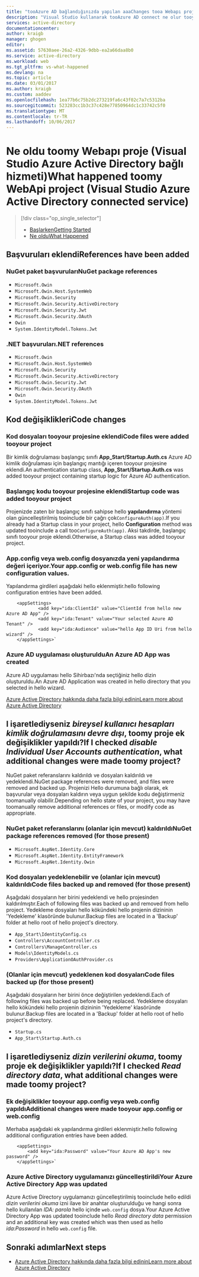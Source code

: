 ```yaml
---
title: "tooAzure AD bağlandığınızda yapılan aaaChanges tooa Webapı proje | Microsoft Docs"
description: "Visual Studio kullanarak tooAzure AD connect ne olur tooyour Webapı proje açıklar"
services: active-directory
documentationcenter: 
author: kraigb
manager: ghogen
editor: 
ms.assetid: 57630aee-26a2-4326-9dbb-ea2a66daa8b0
ms.service: active-directory
ms.workload: web
ms.tgt_pltfrm: vs-what-happened
ms.devlang: na
ms.topic: article
ms.date: 03/01/2017
ms.author: kraigb
ms.custom: aaddev
ms.openlocfilehash: 1ea77b6c75b2dc273219fa6c43f02c7a7c5312ba
ms.sourcegitcommit: 523283cc1b3c37c428e77850964dc1c33742c5f0
ms.translationtype: MT
ms.contentlocale: tr-TR
ms.lasthandoff: 10/06/2017
---
```

# <a name="what-happened-toomy-webapi-project-visual-studio-azure-active-directory-connected-service"></a><span data-ttu-id="3d11c-103">Ne oldu toomy Webapı proje (Visual Studio Azure Active Directory bağlı hizmeti)</span><span class="sxs-lookup"><span data-stu-id="3d11c-103">What happened toomy WebApi project (Visual Studio Azure Active Directory connected service)</span></span>
> [!div class="op_single_selector"]
> * [<span data-ttu-id="3d11c-104">Başlarken</span><span class="sxs-lookup"><span data-stu-id="3d11c-104">Getting Started</span></span>](vs-active-directory-webapi-getting-started.md)
> * [<span data-ttu-id="3d11c-105">Ne oldu</span><span class="sxs-lookup"><span data-stu-id="3d11c-105">What Happened</span></span>](vs-active-directory-webapi-what-happened.md)
> 
> 

## <a name="references-have-been-added"></a><span data-ttu-id="3d11c-106">Başvuruları eklendi</span><span class="sxs-lookup"><span data-stu-id="3d11c-106">References have been added</span></span>
### <a name="nuget-package-references"></a><span data-ttu-id="3d11c-107">NuGet paket başvuruları</span><span class="sxs-lookup"><span data-stu-id="3d11c-107">NuGet package references</span></span>
* `Microsoft.Owin`
* `Microsoft.Owin.Host.SystemWeb`
* `Microsoft.Owin.Security`
* `Microsoft.Owin.Security.ActiveDirectory`
* `Microsoft.Owin.Security.Jwt`
* `Microsoft.Owin.Security.OAuth`
* `Owin`
* `System.IdentityModel.Tokens.Jwt`

### <a name="net-references"></a><span data-ttu-id="3d11c-108">.NET başvuruları</span><span class="sxs-lookup"><span data-stu-id="3d11c-108">.NET references</span></span>
* `Microsoft.Owin`
* `Microsoft.Owin.Host.SystemWeb`
* `Microsoft.Owin.Security`
* `Microsoft.Owin.Security.ActiveDirectory`
* `Microsoft.Owin.Security.Jwt`
* `Microsoft.Owin.Security.OAuth`
* `Owin`
* `System.IdentityModel.Tokens.Jwt`

## <a name="code-changes"></a><span data-ttu-id="3d11c-109">Kod değişiklikleri</span><span class="sxs-lookup"><span data-stu-id="3d11c-109">Code changes</span></span>
### <a name="code-files-were-added-tooyour-project"></a><span data-ttu-id="3d11c-110">Kod dosyaları tooyour projesine eklendi</span><span class="sxs-lookup"><span data-stu-id="3d11c-110">Code files were added tooyour project</span></span>
<span data-ttu-id="3d11c-111">Bir kimlik doğrulaması başlangıç sınıfı **App_Start/Startup.Auth.cs** Azure AD kimlik doğrulaması için başlangıç mantığı içeren tooyour projesine eklendi.</span><span class="sxs-lookup"><span data-stu-id="3d11c-111">An authentication startup class, **App_Start/Startup.Auth.cs** was added tooyour project containing startup logic for Azure AD authentication.</span></span>

### <a name="startup-code-was-added-tooyour-project"></a><span data-ttu-id="3d11c-112">Başlangıç kodu tooyour projesine eklendi</span><span class="sxs-lookup"><span data-stu-id="3d11c-112">Startup code was added tooyour project</span></span>
<span data-ttu-id="3d11c-113">Projenizde zaten bir başlangıç sınıfı sahipse hello **yapılandırma** yöntemi olan güncelleştirilmiş tooinclude bir çağrı çok`ConfigureAuth(app)`.</span><span class="sxs-lookup"><span data-stu-id="3d11c-113">If you already had a Startup class in your project, hello **Configuration** method was updated tooinclude a call too`ConfigureAuth(app)`.</span></span> <span data-ttu-id="3d11c-114">Aksi takdirde, başlangıç sınıfı tooyour proje eklendi.</span><span class="sxs-lookup"><span data-stu-id="3d11c-114">Otherwise, a Startup class was added tooyour project.</span></span>

### <a name="your-appconfig-or-webconfig-file-has-new-configuration-values"></a><span data-ttu-id="3d11c-115">App.config veya web.config dosyanızda yeni yapılandırma değeri içeriyor.</span><span class="sxs-lookup"><span data-stu-id="3d11c-115">Your app.config or web.config file has new configuration values.</span></span>
<span data-ttu-id="3d11c-116">Yapılandırma girdileri aşağıdaki hello eklenmiştir.</span><span class="sxs-lookup"><span data-stu-id="3d11c-116">hello following configuration entries have been added.</span></span>

```
    <appSettings>
            <add key="ida:ClientId" value="ClientId from hello new Azure AD App" />
            <add key="ida:Tenant" value="Your selected Azure AD Tenant" />
            <add key="ida:Audience" value="hello App ID Uri from hello wizard" />
    </appSettings>`
```

### <a name="an-azure-ad-app-was-created"></a><span data-ttu-id="3d11c-117">Azure AD uygulaması oluşturuldu</span><span class="sxs-lookup"><span data-stu-id="3d11c-117">An Azure AD App was created</span></span>
<span data-ttu-id="3d11c-118">Azure AD uygulaması hello Sihirbazı'nda seçtiğiniz hello dizin oluşturuldu.</span><span class="sxs-lookup"><span data-stu-id="3d11c-118">An Azure AD Application was created in hello directory that you selected in hello wizard.</span></span>

[<span data-ttu-id="3d11c-119">Azure Active Directory hakkında daha fazla bilgi edinin</span><span class="sxs-lookup"><span data-stu-id="3d11c-119">Learn more about Azure Active Directory</span></span>](https://azure.microsoft.com/services/active-directory/)

## <a name="if-i-checked-disable-individual-user-accounts-authentication-what-additional-changes-were-made-toomy-project"></a><span data-ttu-id="3d11c-120">I işaretlediyseniz *bireysel kullanıcı hesapları kimlik doğrulamasını devre dışı*, toomy proje ek değişiklikler yapıldı?</span><span class="sxs-lookup"><span data-stu-id="3d11c-120">If I checked *disable Individual User Accounts authentication*, what additional changes were made toomy project?</span></span>
<span data-ttu-id="3d11c-121">NuGet paket referanslarını kaldırıldı ve dosyaları kaldırıldı ve yedeklendi.</span><span class="sxs-lookup"><span data-stu-id="3d11c-121">NuGet package references were removed, and files were removed and backed up.</span></span> <span data-ttu-id="3d11c-122">Projenizi Hello durumuna bağlı olarak, ek başvurular veya dosyaları kaldırın veya uygun şekilde kodu değiştirmeniz toomanually olabilir.</span><span class="sxs-lookup"><span data-stu-id="3d11c-122">Depending on hello state of your project, you may have toomanually remove additional references or files, or modify code as appropriate.</span></span>

### <a name="nuget-package-references-removed-for-those-present"></a><span data-ttu-id="3d11c-123">NuGet paket referanslarını (olanlar için mevcut) kaldırıldı</span><span class="sxs-lookup"><span data-stu-id="3d11c-123">NuGet package references removed (for those present)</span></span>
* `Microsoft.AspNet.Identity.Core`
* `Microsoft.AspNet.Identity.EntityFramework`
* `Microsoft.AspNet.Identity.Owin`

### <a name="code-files-backed-up-and-removed-for-those-present"></a><span data-ttu-id="3d11c-124">Kod dosyaları yedeklenebilir ve (olanlar için mevcut) kaldırıldı</span><span class="sxs-lookup"><span data-stu-id="3d11c-124">Code files backed up and removed (for those present)</span></span>
<span data-ttu-id="3d11c-125">Aşağıdaki dosyaların her birini yedeklendi ve hello projesinden kaldırılmıştır.</span><span class="sxs-lookup"><span data-stu-id="3d11c-125">Each of following files was backed up and removed from hello project.</span></span> <span data-ttu-id="3d11c-126">Yedekleme dosyaları hello kökündeki hello projenin dizininin 'Yedekleme' klasöründe bulunur.</span><span class="sxs-lookup"><span data-stu-id="3d11c-126">Backup files are located in a 'Backup' folder at hello root of hello project's directory.</span></span>

* `App_Start\IdentityConfig.cs`
* `Controllers\AccountController.cs`
* `Controllers\ManageController.cs`
* `Models\IdentityModels.cs`
* `Providers\ApplicationOAuthProvider.cs`

### <a name="code-files-backed-up-for-those-present"></a><span data-ttu-id="3d11c-127">(Olanlar için mevcut) yedeklenen kod dosyaları</span><span class="sxs-lookup"><span data-stu-id="3d11c-127">Code files backed up (for those present)</span></span>
<span data-ttu-id="3d11c-128">Aşağıdaki dosyaların her birini önce değiştirilen yedeklendi.</span><span class="sxs-lookup"><span data-stu-id="3d11c-128">Each of following files was backed up before being replaced.</span></span> <span data-ttu-id="3d11c-129">Yedekleme dosyaları hello kökündeki hello projenin dizininin 'Yedekleme' klasöründe bulunur.</span><span class="sxs-lookup"><span data-stu-id="3d11c-129">Backup files are located in a 'Backup' folder at hello root of hello project's directory.</span></span>

* `Startup.cs`
* `App_Start\Startup.Auth.cs`

## <a name="if-i-checked-read-directory-data-what-additional-changes-were-made-toomy-project"></a><span data-ttu-id="3d11c-130">I işaretlediyseniz *dizin verilerini okuma*, toomy proje ek değişiklikler yapıldı?</span><span class="sxs-lookup"><span data-stu-id="3d11c-130">If I checked *Read directory data*, what additional changes were made toomy project?</span></span>
### <a name="additional-changes-were-made-tooyour-appconfig-or-webconfig"></a><span data-ttu-id="3d11c-131">Ek değişiklikler tooyour app.config veya web.config yapıldı</span><span class="sxs-lookup"><span data-stu-id="3d11c-131">Additional changes were made tooyour app.config or web.config</span></span>
<span data-ttu-id="3d11c-132">Merhaba aşağıdaki ek yapılandırma girdileri eklenmiştir.</span><span class="sxs-lookup"><span data-stu-id="3d11c-132">hello following additional configuration entries have been added.</span></span>

```
    <appSettings>
        <add key="ida:Password" value="Your Azure AD App's new password" />
    </appSettings>`
```

### <a name="your-azure-active-directory-app-was-updated"></a><span data-ttu-id="3d11c-133">Azure Active Directory uygulamanızı güncelleştirildi</span><span class="sxs-lookup"><span data-stu-id="3d11c-133">Your Azure Active Directory App was updated</span></span>
<span data-ttu-id="3d11c-134">Azure Active Directory uygulamanızı güncelleştirilmiş tooinclude hello edildi *dizin verilerini okuma* izni ilave bir anahtar oluşturulduğu ve hangi sonra hello kullanılan *IDA: parola* hello içinde `web.config` dosya.</span><span class="sxs-lookup"><span data-stu-id="3d11c-134">Your Azure Active Directory App was updated tooinclude hello *Read directory data* permission and an additional key was created which was then used as hello *ida:Password* in hello `web.config` file.</span></span>

## <a name="next-steps"></a><span data-ttu-id="3d11c-135">Sonraki adımlar</span><span class="sxs-lookup"><span data-stu-id="3d11c-135">Next steps</span></span>
- [<span data-ttu-id="3d11c-136">Azure Active Directory hakkında daha fazla bilgi edinin</span><span class="sxs-lookup"><span data-stu-id="3d11c-136">Learn more about Azure Active Directory</span></span>](https://azure.microsoft.com/services/active-directory/)

